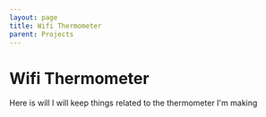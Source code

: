 ```yaml
---
layout: page
title: Wifi Thermometer
parent: Projects
---
```

# Wifi Thermometer

Here is will I will keep things related to the thermometer I'm making